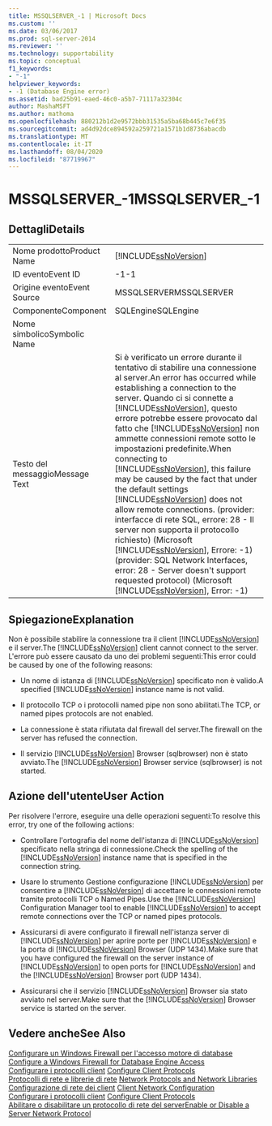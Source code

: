 ```yaml
---
title: MSSQLSERVER_-1 | Microsoft Docs
ms.custom: ''
ms.date: 03/06/2017
ms.prod: sql-server-2014
ms.reviewer: ''
ms.technology: supportability
ms.topic: conceptual
f1_keywords:
- "-1"
helpviewer_keywords:
- -1 (Database Engine error)
ms.assetid: bad25b91-eaed-46c0-a5b7-71117a32304c
author: MashaMSFT
ms.author: mathoma
ms.openlocfilehash: 880212b1d2e9572bbb31535a5ba68b445c7e6f35
ms.sourcegitcommit: ad4d92dce894592a259721a1571b1d8736abacdb
ms.translationtype: MT
ms.contentlocale: it-IT
ms.lasthandoff: 08/04/2020
ms.locfileid: "87719967"
---
```

# <a name="mssqlserver_-1"></a><span data-ttu-id="023f1-102">MSSQLSERVER_-1</span><span class="sxs-lookup"><span data-stu-id="023f1-102">MSSQLSERVER_-1</span></span>
    
## <a name="details"></a><span data-ttu-id="023f1-103">Dettagli</span><span class="sxs-lookup"><span data-stu-id="023f1-103">Details</span></span>  
  
|||  
|-|-|  
|<span data-ttu-id="023f1-104">Nome prodotto</span><span class="sxs-lookup"><span data-stu-id="023f1-104">Product Name</span></span>|[!INCLUDE[ssNoVersion](../../includes/ssnoversion-md.md)]|  
|<span data-ttu-id="023f1-105">ID evento</span><span class="sxs-lookup"><span data-stu-id="023f1-105">Event ID</span></span>|<span data-ttu-id="023f1-106">-1</span><span class="sxs-lookup"><span data-stu-id="023f1-106">-1</span></span>|  
|<span data-ttu-id="023f1-107">Origine evento</span><span class="sxs-lookup"><span data-stu-id="023f1-107">Event Source</span></span>|<span data-ttu-id="023f1-108">MSSQLSERVER</span><span class="sxs-lookup"><span data-stu-id="023f1-108">MSSQLSERVER</span></span>|  
|<span data-ttu-id="023f1-109">Componente</span><span class="sxs-lookup"><span data-stu-id="023f1-109">Component</span></span>|<span data-ttu-id="023f1-110">SQLEngine</span><span class="sxs-lookup"><span data-stu-id="023f1-110">SQLEngine</span></span>|  
|<span data-ttu-id="023f1-111">Nome simbolico</span><span class="sxs-lookup"><span data-stu-id="023f1-111">Symbolic Name</span></span>||  
|<span data-ttu-id="023f1-112">Testo del messaggio</span><span class="sxs-lookup"><span data-stu-id="023f1-112">Message Text</span></span>|<span data-ttu-id="023f1-113">Si è verificato un errore durante il tentativo di stabilire una connessione al server.</span><span class="sxs-lookup"><span data-stu-id="023f1-113">An error has occurred while establishing a connection to the server.</span></span>  <span data-ttu-id="023f1-114">Quando ci si connette a [!INCLUDE[ssNoVersion](../../includes/ssnoversion-md.md)], questo errore potrebbe essere provocato dal fatto che [!INCLUDE[ssNoVersion](../../includes/ssnoversion-md.md)] non ammette connessioni remote sotto le impostazioni predefinite.</span><span class="sxs-lookup"><span data-stu-id="023f1-114">When connecting to [!INCLUDE[ssNoVersion](../../includes/ssnoversion-md.md)], this failure may be caused by the fact that under the default settings [!INCLUDE[ssNoVersion](../../includes/ssnoversion-md.md)] does not allow remote connections.</span></span> <span data-ttu-id="023f1-115">(provider: interfacce di rete SQL, errore: 28 - Il server non supporta il protocollo richiesto) (Microsoft [!INCLUDE[ssNoVersion](../../includes/ssnoversion-md.md)], Errore: -1)</span><span class="sxs-lookup"><span data-stu-id="023f1-115">(provider: SQL Network Interfaces, error: 28 - Server doesn't support requested protocol) (Microsoft [!INCLUDE[ssNoVersion](../../includes/ssnoversion-md.md)], Error: -1)</span></span>|  
  
## <a name="explanation"></a><span data-ttu-id="023f1-116">Spiegazione</span><span class="sxs-lookup"><span data-stu-id="023f1-116">Explanation</span></span>  
 <span data-ttu-id="023f1-117">Non è possibile stabilire la connessione tra il client [!INCLUDE[ssNoVersion](../../includes/ssnoversion-md.md)] e il server.</span><span class="sxs-lookup"><span data-stu-id="023f1-117">The [!INCLUDE[ssNoVersion](../../includes/ssnoversion-md.md)] client cannot connect to the server.</span></span> <span data-ttu-id="023f1-118">L'errore può essere causato da uno dei problemi seguenti:</span><span class="sxs-lookup"><span data-stu-id="023f1-118">This error could be caused by one of the following reasons:</span></span>  
  
-   <span data-ttu-id="023f1-119">Un nome di istanza di [!INCLUDE[ssNoVersion](../../includes/ssnoversion-md.md)] specificato non è valido.</span><span class="sxs-lookup"><span data-stu-id="023f1-119">A specified [!INCLUDE[ssNoVersion](../../includes/ssnoversion-md.md)] instance name is not valid.</span></span>  
  
-   <span data-ttu-id="023f1-120">Il protocollo TCP o i protocolli named pipe non sono abilitati.</span><span class="sxs-lookup"><span data-stu-id="023f1-120">The TCP, or named pipes protocols are not enabled.</span></span>  
  
-   <span data-ttu-id="023f1-121">La connessione è stata rifiutata dal firewall del server.</span><span class="sxs-lookup"><span data-stu-id="023f1-121">The firewall on the server has refused the connection.</span></span>  
  
-   <span data-ttu-id="023f1-122">Il servizio [!INCLUDE[ssNoVersion](../../includes/ssnoversion-md.md)] Browser (sqlbrowser) non è stato avviato.</span><span class="sxs-lookup"><span data-stu-id="023f1-122">The [!INCLUDE[ssNoVersion](../../includes/ssnoversion-md.md)] Browser service (sqlbrowser) is not started.</span></span>  
  
## <a name="user-action"></a><span data-ttu-id="023f1-123">Azione dell'utente</span><span class="sxs-lookup"><span data-stu-id="023f1-123">User Action</span></span>  
 <span data-ttu-id="023f1-124">Per risolvere l'errore, eseguire una delle operazioni seguenti:</span><span class="sxs-lookup"><span data-stu-id="023f1-124">To resolve this error, try one of the following actions:</span></span>  
  
-   <span data-ttu-id="023f1-125">Controllare l'ortografia del nome dell'istanza di [!INCLUDE[ssNoVersion](../../includes/ssnoversion-md.md)] specificato nella stringa di connessione.</span><span class="sxs-lookup"><span data-stu-id="023f1-125">Check the spelling of the [!INCLUDE[ssNoVersion](../../includes/ssnoversion-md.md)] instance name that is specified in the connection string.</span></span>  
  
-   <span data-ttu-id="023f1-126">Usare lo strumento Gestione configurazione [!INCLUDE[ssNoVersion](../../includes/ssnoversion-md.md)] per consentire a [!INCLUDE[ssNoVersion](../../includes/ssnoversion-md.md)] di accettare le connessioni remote tramite protocolli TCP o Named Pipes.</span><span class="sxs-lookup"><span data-stu-id="023f1-126">Use the [!INCLUDE[ssNoVersion](../../includes/ssnoversion-md.md)] Configuration Manager tool to enable [!INCLUDE[ssNoVersion](../../includes/ssnoversion-md.md)] to accept remote connections over the TCP or named pipes protocols.</span></span>  
  
-   <span data-ttu-id="023f1-127">Assicurarsi di avere configurato il firewall nell'istanza server di [!INCLUDE[ssNoVersion](../../includes/ssnoversion-md.md)] per aprire porte per [!INCLUDE[ssNoVersion](../../includes/ssnoversion-md.md)] e la porta di [!INCLUDE[ssNoVersion](../../includes/ssnoversion-md.md)] Browser (UDP 1434).</span><span class="sxs-lookup"><span data-stu-id="023f1-127">Make sure that you have configured the firewall on the server instance of [!INCLUDE[ssNoVersion](../../includes/ssnoversion-md.md)] to open ports for [!INCLUDE[ssNoVersion](../../includes/ssnoversion-md.md)] and the [!INCLUDE[ssNoVersion](../../includes/ssnoversion-md.md)] Browser port (UDP 1434).</span></span>  
  
-   <span data-ttu-id="023f1-128">Assicurarsi che il servizio [!INCLUDE[ssNoVersion](../../includes/ssnoversion-md.md)] Browser sia stato avviato nel server.</span><span class="sxs-lookup"><span data-stu-id="023f1-128">Make sure that the [!INCLUDE[ssNoVersion](../../includes/ssnoversion-md.md)] Browser service is started on the server.</span></span>  
  
## <a name="see-also"></a><span data-ttu-id="023f1-129">Vedere anche</span><span class="sxs-lookup"><span data-stu-id="023f1-129">See Also</span></span>  
 <span data-ttu-id="023f1-130">[Configurare un Windows Firewall per l'accesso motore di database](../../database-engine/configure-windows/configure-a-windows-firewall-for-database-engine-access.md) </span><span class="sxs-lookup"><span data-stu-id="023f1-130">[Configure a Windows Firewall for Database Engine Access](../../database-engine/configure-windows/configure-a-windows-firewall-for-database-engine-access.md) </span></span>  
 <span data-ttu-id="023f1-131">[Configurare i protocolli client](../../database-engine/configure-windows/configure-client-protocols.md) </span><span class="sxs-lookup"><span data-stu-id="023f1-131">[Configure Client Protocols](../../database-engine/configure-windows/configure-client-protocols.md) </span></span>  
 <span data-ttu-id="023f1-132">[Protocolli di rete e librerie di rete](../../sql-server/install/network-protocols-and-network-libraries.md) </span><span class="sxs-lookup"><span data-stu-id="023f1-132">[Network Protocols and Network Libraries](../../sql-server/install/network-protocols-and-network-libraries.md) </span></span>  
 <span data-ttu-id="023f1-133">[Configurazione di rete dei client](../../database-engine/configure-windows/client-network-configuration.md) </span><span class="sxs-lookup"><span data-stu-id="023f1-133">[Client Network Configuration](../../database-engine/configure-windows/client-network-configuration.md) </span></span>  
 <span data-ttu-id="023f1-134">[Configurare i protocolli client](../../database-engine/configure-windows/configure-client-protocols.md) </span><span class="sxs-lookup"><span data-stu-id="023f1-134">[Configure Client Protocols](../../database-engine/configure-windows/configure-client-protocols.md) </span></span>  
 [<span data-ttu-id="023f1-135">Abilitare o disabilitare un protocollo di rete del server</span><span class="sxs-lookup"><span data-stu-id="023f1-135">Enable or Disable a Server Network Protocol</span></span>](../../database-engine/configure-windows/enable-or-disable-a-server-network-protocol.md)  
  
  
